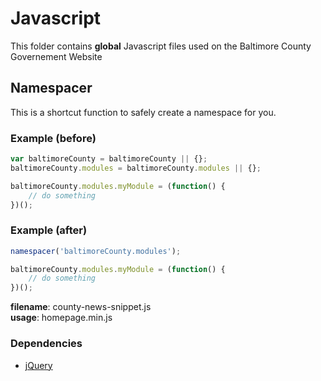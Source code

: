 # Javascript
This folder contains **global** Javascript files used on the Baltimore County Governement Website

## Namespacer
This is a shortcut function to safely create a namespace for you. 

### Example (before)
```Javascript
var baltimoreCounty = baltimoreCounty || {};
baltimoreCounty.modules = baltimoreCounty.modules || {};

baltimoreCounty.modules.myModule = (function() {
    // do something
})();
```

### Example (after)
```Javascript
namespacer('baltimoreCounty.modules');

baltimoreCounty.modules.myModule = (function() {
    // do something
})();
```

**filename**: county-news-snippet.js  
**usage**: homepage.min.js  
### Dependencies
* [jQuery](https://jquery.com/)
